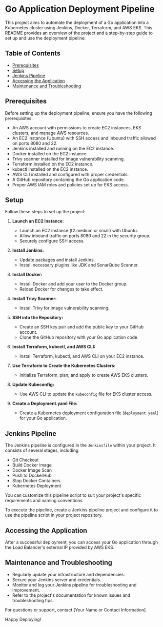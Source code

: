 # Go Application Deployment Pipeline

This project aims to automate the deployment of a Go application into a Kubernetes cluster using Jenkins, Docker, Terraform, and AWS EKS. This README provides an overview of the project and a step-by-step guide to set up and use the deployment pipeline.

## Table of Contents
- [Prerequisites](#prerequisites)
- [Setup](#setup)
- [Jenkins Pipeline](#jenkins-pipeline)
- [Accessing the Application](#accessing-the-application)
- [Maintenance and Troubleshooting](#maintenance-and-troubleshooting)

## Prerequisites

Before setting up the deployment pipeline, ensure you have the following prerequisites:

- An AWS account with permissions to create EC2 instances, EKS clusters, and manage AWS resources.
- An EC2 instance (Ubuntu) with SSH access and inbound traffic allowed on ports 8080 and 22.
- Jenkins installed and running on the EC2 instance.
- Docker installed on the EC2 instance.
- Trivy scanner installed for image vulnerability scanning.
- Terraform installed on the EC2 instance.
- kubectl installed on the EC2 instance.
- AWS CLI installed and configured with proper credentials.
- A GitHub repository containing the Go application code.
- Proper AWS IAM roles and policies set up for EKS access.

## Setup

Follow these steps to set up the project:

1. **Launch an EC2 Instance:**
   - Launch an EC2 instance (t2.medium or small) with Ubuntu.
   - Allow inbound traffic on ports 8080 and 22 in the security group.
   - Securely configure SSH access.

2. **Install Jenkins:**
   - Update packages and install Jenkins.
   - Install necessary plugins like JDK and SonarQube Scanner.

3. **Install Docker:**
   - Install Docker and add your user to the Docker group.
   - Reload Docker for changes to take effect.

4. **Install Trivy Scanner:**
   - Install Trivy for image vulnerability scanning.

5. **SSH into the Repository:**
   - Create an SSH key pair and add the public key to your GitHub account.
   - Clone the GitHub repository with your Go application code.

6. **Install Terraform, kubectl, and AWS CLI:**
   - Install Terraform, kubectl, and AWS CLI on your EC2 instance.

7. **Use Terraform to Create the Kubernetes Clusters:**
   - Initialize Terraform, plan, and apply to create AWS EKS clusters.

8. **Update Kubeconfig:**
   - Use AWS CLI to update the `kubeconfig` file for EKS cluster access.

9. **Create a Deployment.yaml File:**
   - Create a Kubernetes deployment configuration file (`deployment.yaml`) for your Go application.

## Jenkins Pipeline

The Jenkins pipeline is configured in the `Jenkinsfile` within your project. It consists of several stages, including:

- Git Checkout
- Build Docker Image
- Docker Image Scan
- Push to DockerHub
- Stop Docker Containers
- Kubernetes Deployment

You can customize this pipeline script to suit your project's specific requirements and naming conventions.

To execute the pipeline, create a Jenkins pipeline project and configure it to use the pipeline script in your project repository.

## Accessing the Application

After a successful deployment, you can access your Go application through the Load Balancer's external IP provided by AWS EKS.

## Maintenance and Troubleshooting

- Regularly update your infrastructure and dependencies.
- Secure your Jenkins server and credentials.
- Monitor and log your Jenkins pipeline for troubleshooting and improvement.
- Refer to the project's documentation for known issues and troubleshooting tips.

For questions or support, contact [Your Name or Contact Information].

Happy Deploying!
